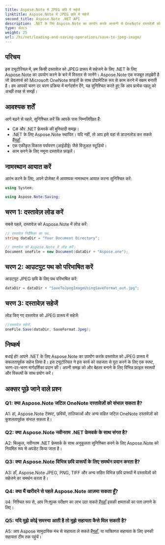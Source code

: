 ```yaml
---
title: Aspose.Note में JPEG छवि में सहेजें
linktitle: Aspose.Note में JPEG छवि में सहेजें
second_title: Aspose.Note .NET API
description: .NET के लिए Aspose.Note का उपयोग करके आसानी से OneNote दस्तावेज़ों को JPEG छवियों में सहेजना सीखें। चरण-दर-चरण मार्गदर्शिका शामिल है.
type: docs
weight: 25
url: /hi/net/loading-and-saving-operations/save-to-jpeg-image/
---
```

## परिचय

इस ट्यूटोरियल में, हम किसी दस्तावेज़ को JPEG प्रारूप में सहेजने के लिए .NET के लिए Aspose.Note का उपयोग करने के बारे में विस्तार से जानेंगे। Aspose.Note एक मजबूत लाइब्रेरी है जो डेवलपर्स को Microsoft OneNote फ़ाइलों के साथ प्रोग्रामेटिक रूप से काम करने में सक्षम बनाती है। हम आपको चरण दर चरण प्रक्रिया में मार्गदर्शन देंगे, यह सुनिश्चित करते हुए कि आप प्रत्येक पहलू को अच्छी तरह से समझें।

## आवश्यक शर्तें

आगे बढ़ने से पहले, सुनिश्चित करें कि आपके पास निम्नलिखित हैं:
- C# और .NET फ्रेमवर्क की बुनियादी समझ।
-  .NET के लिए Aspose.Note स्थापित। यदि नहीं, तो आप इसे यहां से डाउनलोड कर सकते हैं[यहाँ](https://releases.aspose.com/note/net/).
- एक एकीकृत विकास पर्यावरण (आईडीई) जैसे विजुअल स्टूडियो।
- काम करने के लिए नमूना दस्तावेज़ फ़ाइलें।

## नामस्थान आयात करें

आरंभ करने के लिए, अपने प्रोजेक्ट में आवश्यक नामस्थान आयात करना सुनिश्चित करें:

```csharp
using System;

using Aspose.Note.Saving;
```

## चरण 1: दस्तावेज़ लोड करें

सबसे पहले, दस्तावेज़ को Aspose.Note में लोड करें:

```csharp
// दस्तावेज़ निर्देशिका का पथ.
string dataDir = "Your Document Directory";

// दस्तावेज़ को Aspose.Note में लोड करें।
Document oneFile = new Document(dataDir + "Aspose.one");
```

## चरण 2: आउटपुट पथ को परिभाषित करें

आउटपुट JPEG छवि के लिए पथ परिभाषित करें:

```csharp
dataDir = dataDir + "SaveToJpegImageUsingSaveFormat_out.jpg";
```

## चरण 3: दस्तावेज़ सहेजें

लोड किए गए दस्तावेज़ को JPEG प्रारूप में सहेजें:

```csharp
//दस्तावेज़ सहेजें.
oneFile.Save(dataDir, SaveFormat.Jpeg);
```

## निष्कर्ष

बधाई हो! आपने .NET के लिए Aspose.Note का उपयोग करके दस्तावेज़ को JPEG प्रारूप में सफलतापूर्वक सहेज लिया है। इस ट्यूटोरियल ने इस कार्य को सहजता से पूरा करने के लिए एक स्पष्ट, चरण-दर-चरण मार्गदर्शिका प्रदान की। अपनी समझ को और बेहतर बनाने के लिए विभिन्न फ़ाइल स्वरूपों और विकल्पों के साथ प्रयोग करें।

## अक्सर पूछे जाने वाले प्रश्न

### Q1: क्या Aspose.Note जटिल OneNote दस्तावेज़ों को संभाल सकता है?

A1: हां, Aspose.Note टेक्स्ट, छवियों, तालिकाओं और अन्य सहित जटिल OneNote दस्तावेज़ों को कुशलतापूर्वक संभाल सकता है।

### Q2: क्या Aspose.Note नवीनतम .NET फ्रेमवर्क के साथ संगत है?

A2: बिल्कुल, नवीनतम .NET फ्रेमवर्क के साथ अनुकूलता सुनिश्चित करने के लिए Aspose.Note को नियमित रूप से अपडेट किया जाता है।

### Q3: क्या Aspose.Note विभिन्न छवि प्रारूपों के लिए समर्थन प्रदान करता है?

A3: हाँ, Aspose.Note JPEG, PNG, TIFF और अन्य सहित विभिन्न छवि प्रारूपों में दस्तावेज़ों को सहेजने का समर्थन करता है।

### Q4: क्या मैं खरीदने से पहले Aspose.Note आज़मा सकता हूँ?

 उ4: निश्चित रूप से, आप नि:शुल्क परीक्षण का लाभ उठा सकते हैं[यहाँ](https://releases.aspose.com/) इसकी क्षमताओं का पता लगाने के लिए।

### Q5: यदि मुझे कोई समस्या आती है तो मुझे सहायता कैसे मिल सकती है?

A5: आप Aspose सामुदायिक मंच से सहायता ले सकते हैं[यहाँ](https://forum.aspose.com/c/note/28), या व्यक्तिगत सहायता के लिए उनकी सहायता टीम तक पहुंचें।